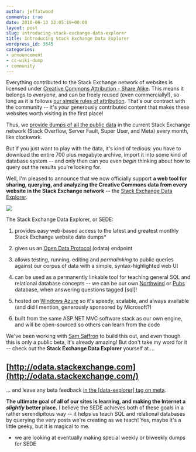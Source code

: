 ```yaml
---
author: jeffatwood
comments: true
date: 2010-06-13 12:05:19+00:00
layout: post
slug: introducing-stack-exchange-data-explorer
title: Introducing Stack Exchange Data Explorer
wordpress_id: 3645
categories:
- announcement
- cc-wiki-dump
- community
---
```



Everything contributed to the Stack Exchange network of websites is licensed under [Creative Commons Attribution - Share Alike](http://creativecommons.org/licenses/by-sa/2.5/). This means it belongs to _everyone_, and can be freely reused (even commercially!), so long as it is follows [our simple rules of attribution](http://blog.stackoverflow.com/2009/06/attribution-required/). That's our contract with the community -- it's _your_ generously contributed content that makes these websites worth visiting in the first place! 



Thus, we [provide dumps of all the public data](http://blog.stackoverflow.com/category/cc-wiki-dump/) in the current Stack Exchange network (Stack Overflow, Server Fault, Super User, and Meta) every month, like clockwork.



But if you just want to play with the data, it's kind of tedious: you have to download the entire 700 plus megabyte archive, import it into some kind of database system -- and only then can you even _begin_ thinking about how to query out the results you're looking for.



Well, I'm pleased to announce that we now officially support **a web tool for sharing, querying, and analyzing the Creative Commons data from every website in the Stack Exchange network** -- the [Stack Exchange Data Explorer](http://odata.stackexchange.com/).



[![](http://blog.stackoverflow.com/wp-content/uploads/stack-exchange-data-explorer.png)](http://odata.stackexchange.com/)



The Stack Exchange Data Explorer, or SEDE:







  1. provides easy web-based access to the latest and greatest monthly Stack Exchange website data dumps*

  2. gives us an [Open Data Protocol](http://www.odata.org/) (odata) endpoint

  3. allows testing, running, editing and _permalinking_ to public queries against our corpus of data with a simple, syntax-highlighted web UI

  4. can be used as a permanently linkable tool for teaching general SQL and relational database concepts -- we can be our own [Northwind](http://msdn.microsoft.com/en-us/library/aa276825(SQL.80).aspx) or [Pubs](http://msdn.microsoft.com/en-us/library/aa238305(SQL.80).aspx) database, when answering questions tagged [sql]!

  5. hosted on [Windows Azure](http://www.microsoft.com/windowsazure/windowsazure/) so it's speedy, scalable, and always available (and did I mention, generously sponsored by Microsoft?) 

  6. built from the same ASP.NET MVC software stack as our own engine, and will be open-sourced so others can learn from the code




We've been working with [Sam Saffron](http://stackoverflow.com/users/17174/sam-saffron) to build this out, and even though this is only a public beta, it's already amazing! But don't take my word for it -- check out the **Stack Exchange Data Explorer** yourself at ...





## [http://odata.stackexchange.com](http://odata.stackexchange.com/)





... and leave any beta feedback [in the [data-explorer] tag on meta](http://meta.stackoverflow.com/questions/tagged/data-explorer).



**The ultimate goal of all of our sites is learning, and making the Internet a _slightly_ better place.** I believe the SEDE achieves both of these goals in a rather serendipitous way -- it helps us teach SQL and relational databases by querying the very posts we're creating as we teach! Yes, maybe it's a little geeky, but it is magical to me.



* we are looking at eventually making special weekly or biweekly dumps for SEDE

